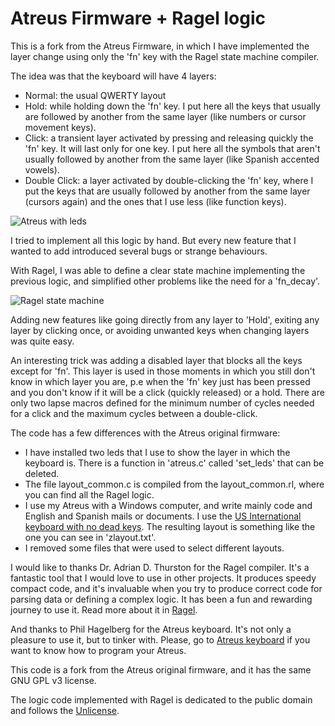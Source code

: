 # Atreus Firmware + Ragel logic

This is a fork from the Atreus Firmware, in which I have implemented the layer
change using only the 'fn' key with the Ragel state machine compiler.

The idea was that the keyboard will have 4 layers:

- Normal: the usual QWERTY layout
- Hold: while holding down the 'fn' key. I put here all the keys that usually
are followed by another from the same layer (like numbers or cursor movement
keys).
- Click: a transient layer activated by pressing and releasing quickly the
'fn' key. It will last only for one key. I put here all the symbols that aren't
usually followed by another from the same layer (like Spanish accented vowels).
- Double Click: a layer activated by double-clicking the 'fn' key, where I put
the keys that are usually followed by another from the same layer (cursors
again) and the ones that I use less (like function keys).

![Atreus with leds](https://github.com/ferfebles/atreus-2leds1speaker-ragel/raw/master/atreus-leds.jpg)

I tried to implement all this logic by hand. But every new feature that I wanted
to add introduced several bugs or strange behaviours.

With Ragel, I was able to define a clear state machine implementing the previous
logic, and simplified other problems like the need for a 'fn_decay'.

![Ragel state machine](https://github.com/ferfebles/atreus-2leds1speaker-ragel/raw/master/layout_common.png)

Adding new features like going directly from any layer to 'Hold', exiting any
layer by clicking once, or avoiding unwanted keys when changing layers was
quite easy.

An interesting trick was adding a disabled layer that blocks all the keys
except for 'fn'. This layer is used in those moments in which you still don't
know in which layer you are, p.e when the 'fn' key just has been pressed and
you don't know if it will be a click (quickly released) or a hold. There are
only two lapse macros defined for the minimum number of cycles needed for a
click and the maximum cycles between a double-click.

The code has a few differences with the Atreus original firmware:

- I have installed two leds that I use to show the layer in which the keyboard
is. There is a function in 'atreus.c' called 'set_leds' that can be deleted.
- The file layout_common.c is compiled from the layout_common.rl, where you can
find all the Ragel logic.
- I use my Atreus with a Windows computer, and write mainly code and English and
Spanish mails or documents. I use the [US International keyboard with no dead
keys](https://answers.microsoft.com/en-us/windows/forum/windows_7-desktop/disable-dead-keys-for-us-international-keyboard/1de44160-83d9-4cd8-9eb3-e6b06b8604a4). The
resulting layout is something like the one you can see in 'zlayout.txt'.
- I removed some files that were used to select different layouts.

I would like to thanks Dr. Adrian D. Thurston for the Ragel compiler. It's
a fantastic tool that I would love to use in other projects. It produces
speedy compact code, and it's invaluable when you try to produce correct code
for parsing data or defining a complex logic. It has been a fun and rewarding
journey to use it. Read more about it in [Ragel](http://www.colm.net/open-source/ragel/).

And thanks to Phil Hagelberg for the Atreus keyboard. It's not only a pleasure
to use it, but to tinker with. Please, go to [Atreus keyboard](https://github.com/technomancy/atreus) if you want to know how to
program your Atreus.

This code is a fork from the Atreus original firmware, and it has the same
GNU GPL v3 license.

The logic code implemented with Ragel is dedicated to the public domain and
follows the [Unlicense](http://unlicense.org/).
